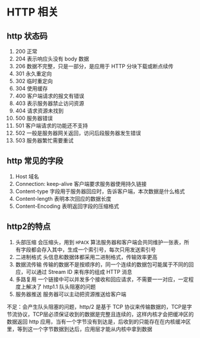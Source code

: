 # HTTP 相关

## http 状态码

1. 200 正常
2. 204 表示响应头没有 body 数据
3. 206 数据不完整，只是一部分，是应用于 HTTP 分块下载或断点续传
4. 301 永久重定向
5. 302 临时重定向
6. 304 使用缓存
7. 400 客户端请求的报文有错误
8. 403 表示服务器禁止访问资源
9. 404 请求资源未找到
10. 500 服务器错误
11. 501 客户端请求的功能还不支持
12. 502 一般是服务器网关返回，访问后段服务器发生错误
13. 503 服务器繁忙需要重试

## http 常见的字段

1. Host 域名
2. Connection: keep-alive 客户端要求服务器使用持久链接
3. Content-type 字段用于服务器回应时，告诉客户端，本次数据是什么格式
4. Content-length 表明本次回应的数据长度
5. Content-Encoding 表明返回字段的压缩格式

## http2的特点

1. 头部压缩 会压缩头，用到 `HPACK` 算法服务器和客户端会共同维护一张表，所有字段都会存入其中，生成一个索引号，每次只用发送索引号
2. 二进制格式 头信息和数据体都采用二进制格式，传输效率更高
3. 数据流传输 传输的数据不是按顺序的，同一个连续的数据包可能属于不同的回应，可以通过 Stream ID 来有序的组成 HTTP 消息
4. 多路复用 一个链接中可以并发多个接收和回应请求，不需要一一对应，一定程度上解决了 http1.1 队头阻塞的问题
5. 服务器推送 服务器可以主动把资源推送给客户端

不足：会产生队头阻塞的问题，http/2 是基于 TCP 协议来传输数据的，TCP是字节流协议，TCP层必须保证收到的数据是完整且连续的，这样内核才会把缓冲区的数据返回 http 应用，当有一个字节没有到达是，后收到的只能存在在内核缓冲区里，等到这一个字节数据到达后，应用层才能从内核中拿到数据
